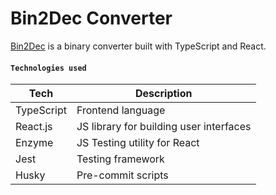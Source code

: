 # Bin2Dec Converter

[Bin2Dec](https://github.com/facebook/create-react-app) is a binary converter built with TypeScript and React.

#### `Technologies used`

| Tech       | Description                             |
| ---------- | --------------------------------------- |
| TypeScript | Frontend language                       |
| React.js   | JS library for building user interfaces |
| Enzyme     | JS Testing utility for React            |
| Jest       | Testing framework                       |
| Husky      | Pre-commit scripts                      |
